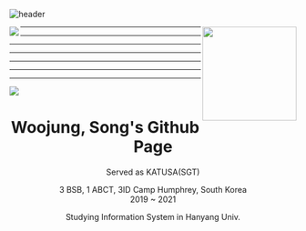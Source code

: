 ![header](https://capsule-render.vercel.app/api?type=waving&color=gradient&height=300&section=header&text=Welcome&fontSize=90&animation=fadeIn)

<img align='right' src="https://github-readme-stats.vercel.app/api?username=opusdeisong" height="165">    

<img align='left' src="http://mazassumnida.wtf/api/v2/generate_badge?boj=opusdeisong">

***
***
***
***
***
***
***
<img align='center' src="https://github-readme-stats.vercel.app/api/top-langs/?username=opusdeisong&layout=Demo&theme=dracula)">

  
  
# <div align="center">Woojung, Song's Github Page</div>



<div align="center">Served as KATUSA(SGT) 
  
  3 BSB, 1 ABCT, 3ID Camp Humphrey, South Korea  
  2019 ~ 2021 
  
  Studying Information System in Hanyang Univ.</div>
